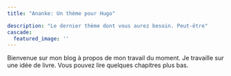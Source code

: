 ```yaml
---
title: "Ananke: Un thème pour Hugo"

description: "Le dernier thème dont vous aurez besoin. Peut-être"
cascade:
  featured_image: ''
---
```

Bienvenue sur mon blog à propos de mon travail du moment. Je travaille sur une idée de livre. Vous pouvez lire quelques chapitres plus bas.
